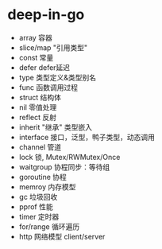 # deep-in-go

- array 容器
- slice/map "引用类型"
- const 常量
- defer defer延迟
- type  类型定义&类型别名
- func   函数调用过程
- struct   结构体
- nil 零值处理
- reflect 反射
- inherit  "继承" 类型嵌入
- interface  接口，泛型，鸭子类型，动态调用
- channel  管道
- lock 锁, Mutex/RWMutex/Once
- waitgroup  协程同步：等待组
- goroutine 协程
- memroy  内存模型
- gc  垃圾回收
- pprof  性能
- timer  定时器
- for/range 循环遍历
- http  网络模型 client/server